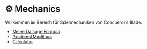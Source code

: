 # ⚙️ Mechanics

Willkommen im Bereich für Spielmechaniken von Conqueror’s Blade.

- [Melee Damage Formula](./damage.html)
- [Positional Modifiers](./modifiers.html)
- [Calculator](./calculator.html)

